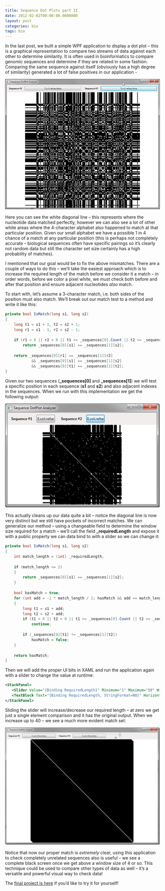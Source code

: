 ```yaml
---
title: Sequence Dot Plots part II
date: 2012-02-02T00:00:00.0000000
layout: post
categories: bio
tags: bio
---
```


In the last post, we built a simple WPF application to display a dot plot – this is a graphical representation to compare two streams of data against each other to determine similarity.  It is often used in bioinformatics to compare genomic sequences and determine if they are related in some fashion.   Comparing the same sequence against itself (obviously has a high degree of similarity) generated a lot of false positives in our application -

![](/images/sequence-dot-plots-part-ii-image.png)

Here you can see the white diagonal line – this represents where the nucleotide data matched perfectly, however we can also see a lot of other white areas where the 4-character alphabet also happened to match at that particular position.  Given our small alphabet we have a possible 1 in 4 chance of a match at any particular position (this is perhaps not completely accurate – biological sequences often have specific pairings so it’s clearly not random data but still the character set size certainly has a high probability of matches).

I mentioned that our goal would be to fix the above mismatches.  There are a couple of ways to do this – we’ll take the easiest approach which is to increase the required length of the match before we consider it a match – in order words, before we color a pixel white, we must check both before and after that position and ensure adjacent nucleotides _also_ match.

To start with, let’s assume a 3-character match, i.e. both sides of the position must also match.  We’ll break out our match test to a method and write it like this:

```csharp
private bool IsMatch(long s1, long s2)
{
    long t1 = s1 + 1, t2 = s2 + 1;
    long r1 = s1 - 1, r2 = s2 - 1;

    if (r1 < 0 || r2 < 0 || t1 >= _sequences[0].Count || t2 >= _sequences[1].Count)
        return _sequences[0][s1] == _sequences[1][s2];

    return _sequences[0][r1] == _sequences[1][r2]
            && _sequences[0][s1] == _sequences[1][s2]
            && _sequences[0][t1] == _sequences[1][t2];
}
```

Given our two sequences (**_sequences[0]** and **_sequences[1]**) we will test a specific position in each sequence (**s1** and **s2**) and also adjacent indexes in the sequences.  When we run with this implementation we get the following output:

![image](/images/sequence-dot-plots-part-ii-image_thumb.png "image")

This actually cleans up our data quite a bit – notice the diagonal line is now very distinct but we still have pockets of incorrect matches.  We can generalize our method – using a changeable field to determine the window size required for a match – we’ll call the field **_requiredLength** and expose it with a public property we can data bind to with a slider so we can change it:

```csharp
private bool IsMatch(long s1, long s2)
{
    int match_length = (int) _requiredLength;

    if (match_length <= 2)
    {
        return _sequences[0][s1] == _sequences[1][s2];
    }

    bool hasMatch = true;
    for (int add = -1 * match_length / 2; hasMatch && add <= match_length / 2; add++)
    {
        long t1 = s1 + add;
        long t2 = s2 + add;
        if (t1 < 0 || t2 < 0 || t1 >= _sequences[0].Count || t2 >= _sequences[1].Count)
            continue;

        if (_sequences[0][t1] != _sequences[1][t2])
            hasMatch = false;
    }

    return hasMatch;
}
```

Then we will add the proper UI bits in XAML and run the application again with a slider to change the value at runtime:

```xml
<StackPanel>
   <Slider Value="{Binding RequiredLength}" Minimum="1" Maximum="50" Width="100" SmallChange="1" />
   <TextBlock Text="{Binding RequiredLength, StringFormat=N0}" HorizontalAlignment="Center" />
</StackPanel>
```

Sliding the slider will increase/decrease our required length – at zero we get just a single element comparison and it has the original output.  When we increase up to 40 – we see a much more evident match set:

![image](/images/sequence-dot-plots-part-ii-image_thumb1.png "image")

Notice that now our proper match is _extremely_ clear, using this application to check completely unrelated sequences also is useful – we see a complete black screen once we get above a window size of 4 or so.  This technique could be used to compare other types of data as well – it’s a versatile and powerful visual way to check data!

The [final project is here](/samples/SequenceDotPlot.part2.zip) if you’d like to try it for yourself!
